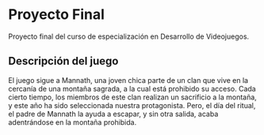 # Proyecto Final

Proyecto final del curso de especialización en Desarrollo de Videojuegos.

## Descripción del juego
El juego sigue a Mannath, una joven chica parte de un clan que vive en la cercanía de una montaña sagrada, a la cual está prohibido su acceso. Cada cierto tiempo, los miembros de este clan realizan un sacrificio a la montaña, y este año ha sido seleccionada nuestra protagonista. Pero, el día del ritual, el padre de Mannath la ayuda a escapar, y sin otra salida, acaba adentrándose en la montaña prohibida.
